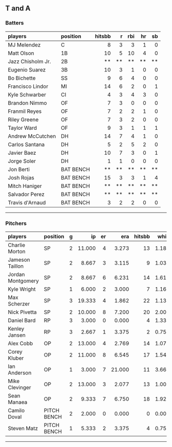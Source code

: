 ## T and A

### Batters

 
|players           |position  | hitsbb|  r| rbi| hr| sb| 
|:-----------------|:---------|------:|--:|---:|--:|--:| 
|MJ Melendez       |C         |      8|  3|   3|  1|  0| 
|Matt Olson        |1B        |     10|  5|  10|  4|  0| 
|Jazz Chisholm Jr. |2B        |     **| **|  **| **| **| 
|Eugenio Suarez    |3B        |     10|  3|   1|  0|  0| 
|Bo Bichette       |SS        |      9|  6|   4|  0|  0| 
|Francisco Lindor  |MI        |     14|  6|   2|  0|  1| 
|Kyle Schwarber    |CI        |      4|  3|   4|  3|  0| 
|Brandon Nimmo     |OF        |      7|  3|   0|  0|  0| 
|Franmil Reyes     |OF        |      7|  2|   2|  1|  0| 
|Riley Greene      |OF        |      7|  3|   2|  0|  0| 
|Taylor Ward       |OF        |      9|  3|   1|  1|  1| 
|Andrew McCutchen  |DH        |     14|  7|   4|  1|  0| 
|Carlos Santana    |DH        |      5|  2|   5|  2|  0| 
|Javier Baez       |DH        |     10|  7|   3|  0|  1| 
|Jorge Soler       |DH        |      1|  1|   0|  0|  0| 
|Jon Berti         |BAT BENCH |     **| **|  **| **| **| 
|Josh Rojas        |BAT BENCH |     15|  3|   3|  1|  4| 
|Mitch Haniger     |BAT BENCH |     **| **|  **| **| **| 
|Salvador Perez    |BAT BENCH |     **| **|  **| **| **| 
|Travis d'Arnaud   |BAT BENCH |      3|  2|   2|  0|  0| 


* * *

### Pitchers

 
|players           |position    |  g|     ip| er|    era| hitsbb|  whip| so|  w| sv| 
|:-----------------|:-----------|--:|------:|--:|------:|------:|-----:|--:|--:|--:| 
|Charlie Morton    |SP          |  2| 11.000|  4|  3.273|     13| 1.182| 12|  0|  0| 
|Jameson Taillon   |SP          |  2|  8.667|  3|  3.115|      9| 1.038|  7|  1|  0| 
|Jordan Montgomery |SP          |  2|  8.667|  6|  6.231|     14| 1.615| 11|  0|  0| 
|Kyle Wright       |SP          |  1|  6.000|  2|  3.000|      7| 1.167|  8|  1|  0| 
|Max Scherzer      |SP          |  3| 19.333|  4|  1.862|     22| 1.138| 25|  0|  0| 
|Nick Pivetta      |SP          |  2| 10.000|  8|  7.200|     20| 2.000| 10|  0|  0| 
|Daniel Bard       |RP          |  3|  3.000|  0|  0.000|      4| 1.333|  2|  0|  2| 
|Kenley Jansen     |RP          |  3|  2.667|  1|  3.375|      2| 0.750|  1|  0|  2| 
|Alex Cobb         |OP          |  2| 13.000|  4|  2.769|     14| 1.077| 11|  0|  0| 
|Corey Kluber      |OP          |  2| 11.000|  8|  6.545|     17| 1.545|  5|  1|  0| 
|Ian Anderson      |OP          |  1|  3.000|  7| 21.000|     11| 3.667|  2|  0|  0| 
|Mike Clevinger    |OP          |  2| 13.000|  3|  2.077|     13| 1.000| 13|  0|  0| 
|Sean Manaea       |OP          |  2|  9.333|  7|  6.750|     18| 1.929|  7|  1|  0| 
|Camilo Doval      |PITCH BENCH |  2|  2.000|  0|  0.000|      0| 0.000|  2|  0|  0| 
|Steven Matz       |PITCH BENCH |  1|  5.333|  2|  3.375|      4| 0.750|  7|  1|  0| 


* * *


